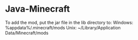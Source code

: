 Java-Minecraft
==============
To add the mod, put the jar file in the lib directory to:
Windows: %appdata%/.minecraft/mods
Unix: ~/Library/Application Data/Minecraft/mods 
